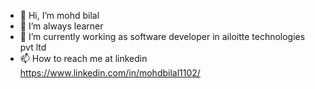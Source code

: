 - 👋 Hi, I’m mohd bilal
- 👀 I’m always learner
- 🌱 I’m currently working as software developer in ailoitte technologies pvt ltd
- 📫 How to reach me at linkedin https://www.linkedin.com/in/mohdbilal1102/

<!---
bilal1102/bilal1102 is a ✨ special ✨ repository because its `README.md` (this file) appears on your GitHub profile.
You can click the Preview link to take a look at your changes.
--->
